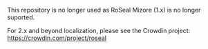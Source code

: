 This repository is no longer used as RoSeal Mizore (1.x) is no longer suported.

For 2.x and beyond localization, please see the Crowdin project: https://crowdin.com/project/roseal
